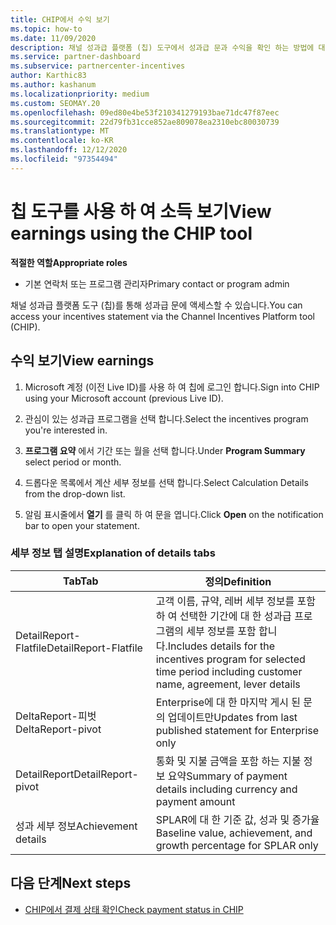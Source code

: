 ```yaml
---
title: CHIP에서 수익 보기
ms.topic: how-to
ms.date: 11/09/2020
description: 채널 성과급 플랫폼 (칩) 도구에서 성과급 문과 수익을 확인 하는 방법에 대해 알아봅니다.
ms.service: partner-dashboard
ms.subservice: partnercenter-incentives
author: Karthic83
ms.author: kashanum
ms.localizationpriority: medium
ms.custom: SEOMAY.20
ms.openlocfilehash: 09ed80e4be53f210341279193bae71dc47f87eec
ms.sourcegitcommit: 22d79fb31cce852ae809078ea2310ebc80030739
ms.translationtype: MT
ms.contentlocale: ko-KR
ms.lasthandoff: 12/12/2020
ms.locfileid: "97354494"
---
```

# <a name="view-earnings-using-the-chip-tool"></a><span data-ttu-id="93b1c-103">칩 도구를 사용 하 여 소득 보기</span><span class="sxs-lookup"><span data-stu-id="93b1c-103">View earnings using the CHIP tool</span></span>

<span data-ttu-id="93b1c-104">**적절한 역할**</span><span class="sxs-lookup"><span data-stu-id="93b1c-104">**Appropriate roles**</span></span>

- <span data-ttu-id="93b1c-105">기본 연락처 또는 프로그램 관리자</span><span class="sxs-lookup"><span data-stu-id="93b1c-105">Primary contact or program admin</span></span>

<span data-ttu-id="93b1c-106">채널 성과급 플랫폼 도구 (칩)를 통해 성과급 문에 액세스할 수 있습니다.</span><span class="sxs-lookup"><span data-stu-id="93b1c-106">You can access your incentives statement via the Channel Incentives Platform tool (CHIP).</span></span>

## <a name="view-earnings"></a><span data-ttu-id="93b1c-107">수익 보기</span><span class="sxs-lookup"><span data-stu-id="93b1c-107">View earnings</span></span>

1. <span data-ttu-id="93b1c-108">Microsoft 계정 (이전 Live ID)를 사용 하 여 칩에 로그인 합니다.</span><span class="sxs-lookup"><span data-stu-id="93b1c-108">Sign into CHIP using your Microsoft account (previous Live ID).</span></span>

2. <span data-ttu-id="93b1c-109">관심이 있는 성과급 프로그램을 선택 합니다.</span><span class="sxs-lookup"><span data-stu-id="93b1c-109">Select the incentives program you're interested in.</span></span>

3. <span data-ttu-id="93b1c-110">**프로그램 요약** 에서 기간 또는 월을 선택 합니다.</span><span class="sxs-lookup"><span data-stu-id="93b1c-110">Under **Program Summary** select period or month.</span></span> 
1. <span data-ttu-id="93b1c-111">드롭다운 목록에서 계산 세부 정보를 선택 합니다.</span><span class="sxs-lookup"><span data-stu-id="93b1c-111">Select Calculation Details from the drop-down list.</span></span>
1.  <span data-ttu-id="93b1c-112">알림 표시줄에서 **열기** 를 클릭 하 여 문을 엽니다.</span><span class="sxs-lookup"><span data-stu-id="93b1c-112">Click **Open** on the notification bar  to open your statement.</span></span>

### <a name="explanation-of-details-tabs"></a><span data-ttu-id="93b1c-113">세부 정보 탭 설명</span><span class="sxs-lookup"><span data-stu-id="93b1c-113">Explanation of details tabs</span></span>

|<span data-ttu-id="93b1c-114">**Tab**</span><span class="sxs-lookup"><span data-stu-id="93b1c-114">**Tab**</span></span>|<span data-ttu-id="93b1c-115">**정의**</span><span class="sxs-lookup"><span data-stu-id="93b1c-115">**Definition**</span></span>|
|-------------|--------------------------|
|<span data-ttu-id="93b1c-116">DetailReport-Flatfile</span><span class="sxs-lookup"><span data-stu-id="93b1c-116">DetailReport-Flatfile</span></span>|<span data-ttu-id="93b1c-117">고객 이름, 규약, 레버 세부 정보를 포함 하 여 선택한 기간에 대 한 성과급 프로그램의 세부 정보를 포함 합니다.</span><span class="sxs-lookup"><span data-stu-id="93b1c-117">Includes details for the incentives program for selected time period including customer name, agreement, lever details</span></span>|
|<span data-ttu-id="93b1c-118">DeltaReport-피벗</span><span class="sxs-lookup"><span data-stu-id="93b1c-118">DeltaReport-pivot</span></span>|<span data-ttu-id="93b1c-119">Enterprise에 대 한 마지막 게시 된 문의 업데이트만</span><span class="sxs-lookup"><span data-stu-id="93b1c-119">Updates from last published statement for Enterprise only</span></span>|
|<span data-ttu-id="93b1c-120">DetailReport</span><span class="sxs-lookup"><span data-stu-id="93b1c-120">DetailReport-pivot</span></span>|<span data-ttu-id="93b1c-121">통화 및 지불 금액을 포함 하는 지불 정보 요약</span><span class="sxs-lookup"><span data-stu-id="93b1c-121">Summary of payment details including currency and payment amount</span></span>|
|<span data-ttu-id="93b1c-122">성과 세부 정보</span><span class="sxs-lookup"><span data-stu-id="93b1c-122">Achievement details</span></span>|<span data-ttu-id="93b1c-123">SPLAR에 대 한 기준 값, 성과 및 증가율</span><span class="sxs-lookup"><span data-stu-id="93b1c-123">Baseline value, achievement, and growth percentage for SPLAR only</span></span>|

## <a name="next-steps"></a><span data-ttu-id="93b1c-124">다음 단계</span><span class="sxs-lookup"><span data-stu-id="93b1c-124">Next steps</span></span>

- [<span data-ttu-id="93b1c-125">CHIP에서 결제 상태 확인</span><span class="sxs-lookup"><span data-stu-id="93b1c-125">Check payment status in CHIP</span></span>](chip-payment-status.md)